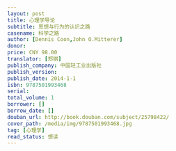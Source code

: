 ```yaml
---
layout: post
title: 心理学导论
subtitle: 思想与行为的认识之路
casename: 科学之路
author: [Dennis Coon,John O.Mitterer]
donor: 
price: CNY 98.00
translator: [郑钢]
publish_company: 中国轻工业出版社
publish_version: 
publish_date: 2014-1-1
isbn: 9787501993468
serial: 
total_volume: 1
borrower: []
borrow_date: []
douban_url: http://book.douban.com/subject/25798422/
cover_path: /media/img/9787501993468.jpg
tag: [心理学]
read_status: 想读
---
```

